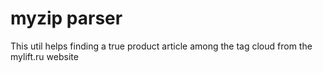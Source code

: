 # myzip parser 

This util helps finding a true product article among the tag cloud from the mylift.ru website